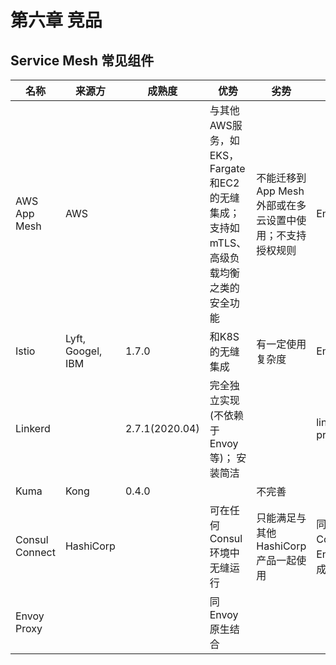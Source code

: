 # 第六章 竞品

## Service Mesh 常见组件

| 名称  | 来源方 | 成熟度  | 优势 | 劣势 |  基础  | 
| --- | --- | --- | --- | --- | --- | 
| AWS App Mesh | AWS |   | 与其他AWS服务，如EKS，Fargate和EC2的无缝集成； 支持如mTLS、高级负载均衡之类的安全功能  | 不能迁移到App Mesh外部或在多云设置中使用；不支持授权规则  | Envoy | 
| Istio | Lyft, Googel, IBM | 1.7.0 | 和K8S的无缝集成 | 有一定使用复杂度 | Envoy |
| Linkerd | | 2.7.1(2020.04) | 完全独立实现(不依赖于Envoy等)； 安装简洁 | | linkerd-proxy |
| Kuma | Kong  | 0.4.0 | | 不完善 | |
| Consul Connect | HashiCorp | | 可在任何Consul环境中无缝运行 | 只能满足与其他HashiCorp产品一起使用 |  同Consul、Envio集成使用  |
| Envoy Proxy | | | 同Envoy原生结合 | | | 